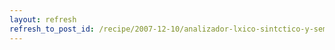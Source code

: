 ```yaml
---
layout: refresh
refresh_to_post_id: /recipe/2007-12-10/analizador-lxico-sintctico-y-semntico-con-jflex-y-cup.html
---
```

